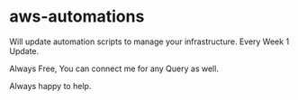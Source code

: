 # aws-automations

Will update automation scripts to manage your infrastructure.
Every Week 1 Update.

Always Free, You can connect me for any Query as well.

Always happy to help.